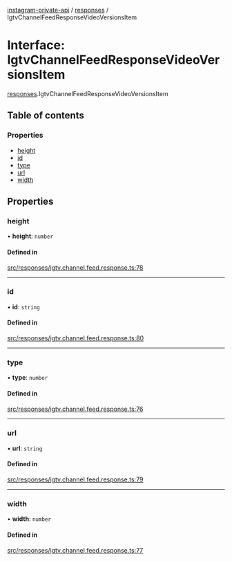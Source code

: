 [instagram-private-api](../../README.md) / [responses](../../modules/responses.md) / IgtvChannelFeedResponseVideoVersionsItem

# Interface: IgtvChannelFeedResponseVideoVersionsItem

[responses](../../modules/responses.md).IgtvChannelFeedResponseVideoVersionsItem

## Table of contents

### Properties

- [height](IgtvChannelFeedResponseVideoVersionsItem.md#height)
- [id](IgtvChannelFeedResponseVideoVersionsItem.md#id)
- [type](IgtvChannelFeedResponseVideoVersionsItem.md#type)
- [url](IgtvChannelFeedResponseVideoVersionsItem.md#url)
- [width](IgtvChannelFeedResponseVideoVersionsItem.md#width)

## Properties

### height

• **height**: `number`

#### Defined in

[src/responses/igtv.channel.feed.response.ts:78](https://github.com/Nerixyz/instagram-private-api/blob/b3351b9/src/responses/igtv.channel.feed.response.ts#L78)

___

### id

• **id**: `string`

#### Defined in

[src/responses/igtv.channel.feed.response.ts:80](https://github.com/Nerixyz/instagram-private-api/blob/b3351b9/src/responses/igtv.channel.feed.response.ts#L80)

___

### type

• **type**: `number`

#### Defined in

[src/responses/igtv.channel.feed.response.ts:76](https://github.com/Nerixyz/instagram-private-api/blob/b3351b9/src/responses/igtv.channel.feed.response.ts#L76)

___

### url

• **url**: `string`

#### Defined in

[src/responses/igtv.channel.feed.response.ts:79](https://github.com/Nerixyz/instagram-private-api/blob/b3351b9/src/responses/igtv.channel.feed.response.ts#L79)

___

### width

• **width**: `number`

#### Defined in

[src/responses/igtv.channel.feed.response.ts:77](https://github.com/Nerixyz/instagram-private-api/blob/b3351b9/src/responses/igtv.channel.feed.response.ts#L77)
